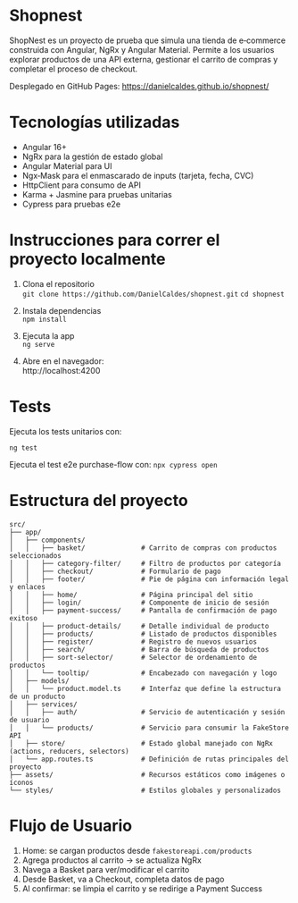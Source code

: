 # Shopnest

ShopNest es un proyecto de prueba que simula una tienda de e‑commerce construida con Angular, NgRx y Angular Material. Permite a los usuarios explorar productos de una API externa, gestionar el carrito de compras y completar el proceso de checkout.

Desplegado en GitHub Pages: https://danielcaldes.github.io/shopnest/


# Tecnologías utilizadas

- Angular 16+
- NgRx para la gestión de estado global
- Angular Material para UI
- Ngx‑Mask para el enmascarado de inputs (tarjeta, fecha, CVC)
- HttpClient para consumo de API
- Karma + Jasmine para pruebas unitarias
- Cypress para pruebas e2e


# Instrucciones para correr el proyecto localmente

1. Clona el repositorio  
   ``git clone https://github.com/DanielCaldes/shopnest.git``
   ``cd shopnest``

2. Instala dependencias  
   ``npm install``

3. Ejecuta la app  
   ``ng serve``

4. Abre en el navegador:  
   http://localhost:4200


# Tests

Ejecuta los tests unitarios con:

``ng test``

Ejecuta el test e2e purchase-flow con:
``npx cypress open``


# Estructura del proyecto
```
src/
├── app/
│   ├── components/
│   │   ├── basket/              # Carrito de compras con productos seleccionados
│   │   ├── category-filter/     # Filtro de productos por categoría
│   │   ├── checkout/            # Formulario de pago
│   │   ├── footer/              # Pie de página con información legal y enlaces
│   │   ├── home/                # Página principal del sitio
│   │   ├── login/               # Componente de inicio de sesión
│   │   ├── payment-success/     # Pantalla de confirmación de pago exitoso
│   │   ├── product-details/     # Detalle individual de producto
│   │   ├── products/            # Listado de productos disponibles
│   │   ├── register/            # Registro de nuevos usuarios
│   │   ├── search/              # Barra de búsqueda de productos
│   │   ├── sort-selector/       # Selector de ordenamiento de productos
│   │   └── tooltip/             # Encabezado con navegación y logo
│   ├── models/
│   │   └── product.model.ts     # Interfaz que define la estructura de un producto
│   ├── services/
│   │   ├── auth/                # Servicio de autenticación y sesión de usuario
│   │   └── products/            # Servicio para consumir la FakeStore API
│   ├── store/                   # Estado global manejado con NgRx (actions, reducers, selectors)
│   └── app.routes.ts            # Definición de rutas principales del proyecto
├── assets/                      # Recursos estáticos como imágenes o íconos
└── styles/                      # Estilos globales y personalizados
```


# Flujo de Usuario

1. Home: se cargan productos desde ``fakestoreapi.com/products`` 
2. Agrega productos al carrito → se actualiza NgRx  
3. Navega a Basket para ver/modificar el carrito  
4. Desde Basket, va a Checkout, completa datos de pago  
5. Al confirmar: se limpia el carrito y se redirige a Payment Success

